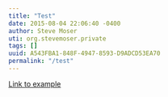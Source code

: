 ```yaml
---
title: "Test"
date: 2015-08-04 22:06:40 -0400
author: Steve Moser
uti: org.stevemoser.private
tags: []
uuid: A543FBA1-848F-4947-8593-D9ADCD53EA70
permalink: "/test"
---
```

[Link to example](example.md)